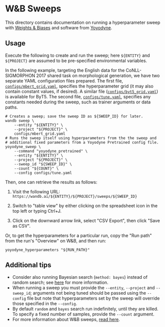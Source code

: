 # W&B Sweeps

This directory contains documentation on running a hyperparameter sweep with
[Weights & Biases](https://wandb.ai/site) and software from
[Yoyodyne](https://github.com/CUNY-CL/yoyodyne).

## Usage

Execute the following to create and run the sweep; here `${ENTITY}` and
`${PROJECT}` are assumed to be pre-specified environmental variables.

In the following example, targeting the English data for the CoNLL-SIGMORPHON
2017 shared task on morphological generation, we have two separate YAML
configuration files prepared. The first file,
[`configs/mbert_grid.yaml`](configs/mbert_grid.yaml), specifies the
hyperparameter grid (it may also contain constant values, if desired). A similar
file ([`configs/byt5_grid.yaml`](configs/byt5_grid.yaml)) is available for ByT5.
The second file, [`configs/tune.yaml`](configs/tune.yaml), specifies any
constants needed during the sweep, such as trainer arguments or data paths.

    # Creates a sweep; save the sweep ID as ${SWEEP_ID} for later.
    wandb sweep \
        --entity "${ENTITY}" \
        --project "${PROJECT}" \
        configs/mbert_grid.yaml
    # Runs the sweep itself using hyperparameters from the the sweep and
    # additional fixed parameters from a Yoyodyne Pretrained config file.
    yoyodyne_sweep \
        --command "yoyodyne_pretrained" \
        --entity "${ENTITY}" \
        --project "${PROJECT}" \
        --sweep_id "${SWEEP_ID}" \
        --count "${COUNT}" \
        --config configs/tune.yaml

Then, one can retrieve the results as follows:

1.  Visit the following URL:
    `https://wandb.ai/${ENTITY}/${PROJECT}/sweeps/${SWEEP_ID}`

2.  Switch to "table view" by either clicking on the spreadsheet icon in the top
    left or typing Ctrl+J.

3.  Click on the downward arrow link, select "CSV Export", then click "Save as
    CSV".

Or, to get the hyperparameters for a particular run, copy the "Run path" from
the run's "Overview" on W&B, and then run:

    yoyodyne_hyperparameters "${RUN_PATH}"

## Additional tips

-   Consider also running Bayesian search (`method: bayes`) instead of random
    search; see
    [here](https://docs.wandb.ai/guides/sweeps/define-sweep-configuration#configuration-keys)
    for more information.
-   When running a sweep you must provide the `--entity`, `--project` and
    `--sweep_id`; arguments not being tuned should be passed using the
    `--config` file but note that hyperparameters set by the sweep will override
    those specified in the `--config`.
-   By default `random` and `bayes` search run indefinitely, until they are
    killed. To specify a fixed number of samples, provide the `--count`
    argument.
-   For more information about W&B sweeps, [read
    here](https://docs.wandb.ai/guides/sweeps).
